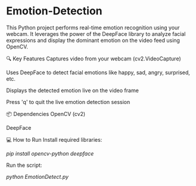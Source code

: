 # Emotion-Detection

This Python project performs real-time emotion recognition using your webcam. It leverages the power of the DeepFace library to analyze facial expressions and display the dominant emotion on the video feed using OpenCV.

🔍 Key Features
Captures video from your webcam (cv2.VideoCapture)

Uses DeepFace to detect facial emotions like happy, sad, angry, surprised, etc.

Displays the detected emotion live on the video frame

Press 'q' to quit the live emotion detection session

📦 Dependencies
OpenCV (cv2)

DeepFace

💻 How to Run
Install required libraries:

_pip install opencv-python deepface_

Run the script:

_python EmotionDetect.py_

